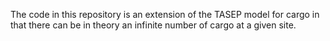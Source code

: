 The code in this repository is an extension of the TASEP model for cargo in that there can be in theory an infinite number of cargo at a given site.
